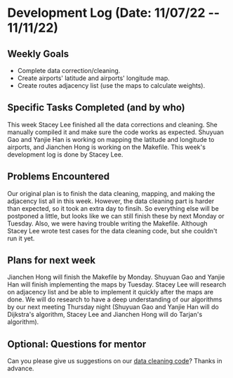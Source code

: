 # Development Log (Date: 11/07/22 -- 11/11/22)

## Weekly Goals
* Complete data correction/cleaning.
* Create airports' latitude and airports' longitude map.
* Create routes adjacency list (use the maps to calculate weights).
## Specific Tasks Completed (and by who)
This week Stacey Lee finished all the data corrections and cleaning. She manually compiled it and make sure the code works as expected. Shuyuan Gao and Yanjie Han is working on mapping the latitude and longitude to airports, and Jianchen Hong is working on the Makefile. This week's development log is done by Stacey Lee. 
## Problems Encountered 
Our original plan is to finish the data cleaning, mapping, and making the adjacency list all in this week. However, the data cleaning part is harder than expected, so it took an extra day to finsih. So everything else will be postponed a little, but looks like we can still finish these by next Monday or Tuesday. 
Also, we were having trouble writing the Makefile. Although Stacey Lee wrote test cases for the data cleaning code, but she couldn't run it yet. 
## Plans for next week
Jianchen Hong will finish the Makefile by Monday. Shuyuan Gao and Yanjie Han will finish implementing the maps by Tuesday. Stacey Lee will research on adjacency list and be able to implement it quickly after the maps are done. We will do research to have a deep understanding of our algorithms by our next meeting Thursday night (Shuyuan Gao and Yanjie Han will do Dijkstra's algorithm, Stacey Lee and Jianchen Hong will do Tarjan's algorithm).
## Optional: Questions for mentor
Can you please give us suggestions on our [data cleaning code](https://github.com/stacey0331/cs225-final-project/blob/master/src/CleanData.cpp)? Thanks in advance. 